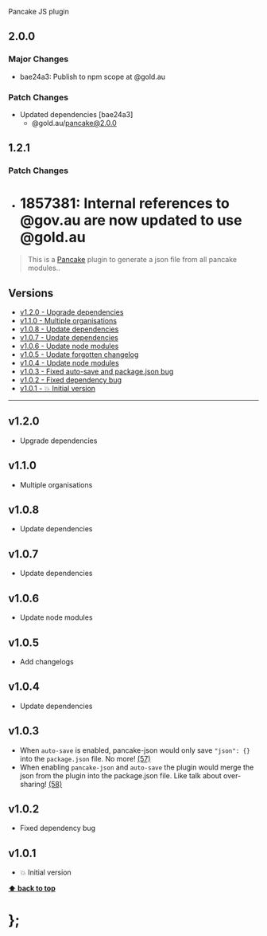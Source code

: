 Pancake JS plugin

## 2.0.0

### Major Changes

- bae24a3: Publish to npm scope at @gold.au

### Patch Changes

- Updated dependencies [bae24a3]
  - @gold.au/pancake@2.0.0

## 1.2.1

### Patch Changes

- # 1857381: Internal references to @gov.au are now updated to use @gold.au

> This is a [Pancake](https://github.com/designsystemau/pancake) plugin to generate a json file from all pancake modules..

## Versions

- [v1.2.0 - Upgrade dependencies](v120)
- [v1.1.0 - Multiple organisations](v110)
- [v1.0.8 - Update dependencies](v108)
- [v1.0.7 - Update dependencies](v107)
- [v1.0.6 - Update node modules](v106)
- [v1.0.5 - Update forgotten changelog](v105)
- [v1.0.4 - Update node modules](v104)
- [v1.0.3 - Fixed auto-save and package.json bug](v103)
- [v1.0.2 - Fixed dependency bug](v102)
- [v1.0.1 - 💥 Initial version](v101)

---

## v1.2.0

- Upgrade dependencies

## v1.1.0

- Multiple organisations

## v1.0.8

- Update dependencies

## v1.0.7

- Update dependencies

## v1.0.6

- Update node modules

## v1.0.5

- Add changelogs

## v1.0.4

- Update dependencies

## v1.0.3

- When `auto-save` is enabled, pancake-json would only save `"json": {}` into the `package.json` file. No more!
  [(57)](https://github.com/designsystemau/pancake/issues/57)
- When enabling `pancake-json` and `auto-save` the plugin would merge the json from the plugin into the package.json file. Like talk about over-sharing!
  [(58)](https://github.com/designsystemau/pancake/issues/58)

## v1.0.2

- Fixed dependency bug

## v1.0.1

- 💥 Initial version

**[⬆ back to top](#contents)**

# };
